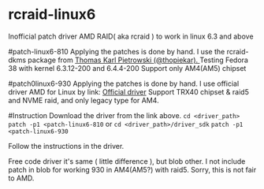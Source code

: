 # rcraid-linux6
Inofficial patch driver AMD RAID( aka rcraid ) to work in linux 6.3 and above

#patch-linux6-810 
Applying the patches is done by hand. I use the rcraid-dkms package from [Thomas Karl Pietrowski (@thopiekar). ](https://github.com/thopiekar/rcraid-dkms)
Testing Fedora 38 with kernel 6.3.12-200 and 6.4.4-200
Support only AM4(AM5) chipset 


#patch0linux6-930
Applying the patches is done by hand. I use official driver AMD for Linux by link: [Official driver](https://www.amd.com/en/support/chipsets/amd-socket-strx4/trx40)
Support TRX40  chipset & raid5 and NVME raid, and only legacy type for AM4.


#Instruction 
Download the driver from the link above. 
`cd <driver_path>`
`patch -p1 <patch-linux6-810`
or
`cd <driver_path>/driver_sdk`
`patch -p1 <patch-linux6-930`

Follow the instructions in the driver.

Free code driver it's same ( little difference ), but blob other. 
I not include patch in blob for working 930 in AM4(AM5?) with raid5. Sorry, this is not fair to AMD.

